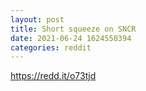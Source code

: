 ```yaml
--- 
layout: post 
title: Short squeeze on SNCR 
date: 2021-06-24 1624550394 
categories: reddit 
--- 
```

https://redd.it/o73tjd